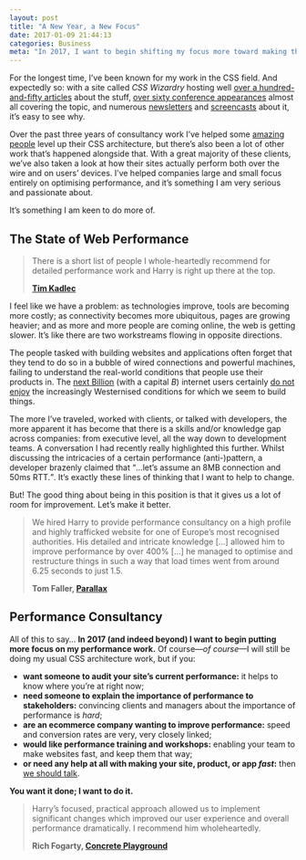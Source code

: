 ```yaml
---
layout: post
title: "A New Year, a New Focus"
date: 2017-01-09 21:44:13
categories: Business
meta: "In 2017, I want to begin shifting my focus more toward making things fast"
---
```


For the longest time, I’ve been known for my work in the CSS field. And
expectedly so: with a site called _CSS Wizardry_ hosting well [over a
hundred-and-fifty articles](/archive/) about the stuff, [over sixty conference
appearances](/speaking/) almost all covering the topic, and numerous
[newsletters](/newsletter/) and
[screencasts](https://www.youtube.com/user/csswizardry) about it, it’s easy to
see why.

Over the past three years of consultancy work I’ve helped some [amazing
people](/#section:clients) level up their CSS architecture, but there’s also
been a lot of other work that’s happened alongside that. With a great majority
of these clients, we’ve also taken a look at how their sites actually perform
both over the wire and on users’ devices. I’ve helped companies large and small
focus entirely on optimising performance, and it’s something I am very serious
and passionate about.

It’s something I am keen to do more of.

## The State of Web Performance

<blockquote class="pull-quote  pull-quote--context-alt" id="quote:tim-kadlec">
  <p>There is a short list of people I whole-heartedly recommend for detailed
  performance work and Harry is right up there at the top.</p>
  <b class="source  pull-quote__source"><a href="https://timkadlec.com/">Tim Kadlec</a></b>
</blockquote>

I feel like we have a problem: as technologies improve, tools are becoming more
costly; as connectivity becomes more ubiquitous, pages are growing heavier; and
as more and more people are coming online, the web is getting slower. It’s like
there are two workstreams flowing in opposite directions.

The people tasked with building websites and applications often forget that they
tend to do so in a bubble of wired connections and powerful machines, failing to
understand the real-world conditions that people use their products in. The
[next Billion](https://qz.com/on/the-next-billion/) (with a capital <i>B</i>)
internet users certainly [do not enjoy](https://www.webworldwide.io/) the
increasingly Westernised conditions for which we seem to build things.

The more I’ve traveled, worked with clients, or talked with developers, the more
apparent it has become that there is a skills and/or knowledge gap across
companies: from executive level, all the way down to development teams. A
conversation I had recently really highlighted this further. Whilst discussing
the intricacies of a certain performance (anti-)pattern, a developer brazenly
claimed that <q>…let’s assume an 8MB connection and 50ms RTT.</q>. It’s exactly
these lines of thinking that I want to help to change.



But! The good thing about being in this position is that it gives us a lot of
room for improvement. Let’s make it better.

<blockquote class="pull-quote" id="quote:parallax">
  <p>We hired Harry to provide performance consultancy on a high profile and
  highly trafficked website for one of Europe’s most recognised authorities. His
  detailed and intricate knowledge […] allowed him to improve performance by
  over 400% […] he managed to optimise and restructure things in such a way that
  load times went from around 6.25 seconds to just 1.5.</p>
  <b class="source  pull-quote__source">Tom Faller, <a href="http://parall.ax/">Parallax</a></b>
</blockquote>

## Performance Consultancy

All of this to say… **In 2017 (and indeed beyond) I want to begin putting more
focus on my performance work.** Of course﻿—﻿_of course_﻿—﻿I
will still be doing my usual CSS architecture work, but if you:

* **want someone to audit your site’s current performance:** it helps to know
  where you’re at right now;
* **need someone to explain the importance of performance to stakeholders:**
  convincing clients and managers about the importance of performance is _hard_;
* **are an ecommerce company wanting to improve performance:** speed and
  conversion rates are very, very closely linked;
* **would like performance training and workshops:** enabling your team to make
  websites fast, and keep them that way;
* **or need any help at all with making your site, product, or app _fast_:**
  then [we should talk](/contact/).

**You want it done; I want to do it.**

<blockquote class="pull-quote" id="quote:rich-fogarty">
  <p>Harry’s focused, practical approach allowed us to implement significant
  changes which improved our user experience and overall performance
  dramatically. I recommend him wholeheartedly.</p>
  <b class="source  pull-quote__source">Rich Fogarty, <a href="http://concreteplayground.com">Concrete Playground</a></b>
</blockquote>
